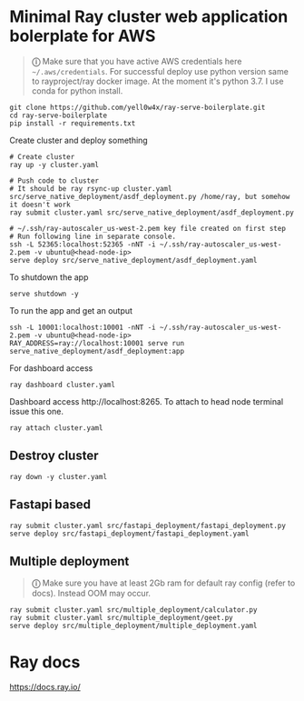 # Minimal Ray cluster web application bolerplate for AWS

> **&#9432;** Make sure that you have active AWS credentials here `~/.aws/credentials`.
> For successful deploy use python version same to rayproject/ray docker image. At the moment it's python 3.7.
> I use conda for python install.

    git clone https://github.com/yell0w4x/ray-serve-boilerplate.git
    cd ray-serve-boilerplate
    pip install -r requirements.txt

Create cluster and deploy something

    # Create cluster
    ray up -y cluster.yaml
    
    # Push code to cluster 
    # It should be ray rsync-up cluster.yaml src/serve_native_deployment/asdf_deployment.py /home/ray, but somehow it doesn't work
    ray submit cluster.yaml src/serve_native_deployment/asdf_deployment.py

    # ~/.ssh/ray-autoscaler_us-west-2.pem key file created on first step
    # Run following line in separate console.
    ssh -L 52365:localhost:52365 -nNT -i ~/.ssh/ray-autoscaler_us-west-2.pem -v ubuntu@<head-node-ip>
    serve deploy src/serve_native_deployment/asdf_deployment.yaml

To shutdown the app

    serve shutdown -y

To run the app and get an output

    ssh -L 10001:localhost:10001 -nNT -i ~/.ssh/ray-autoscaler_us-west-2.pem -v ubuntu@<head-node-ip>
    RAY_ADDRESS=ray://localhost:10001 serve run serve_native_deployment/asdf_deployment:app

For dashboard access

    ray dashboard cluster.yaml

Dashboard access http://localhost:8265. To attach to head node terminal issue this one.

    ray attach cluster.yaml

## Destroy cluster

    ray down -y cluster.yaml

## Fastapi based

    ray submit cluster.yaml src/fastapi_deployment/fastapi_deployment.py
    serve deploy src/fastapi_deployment/fastapi_deployment.yaml

## Multiple deployment

> **&#9432;** Make sure you have at least 2Gb ram for default ray config (refer to docs). 
> Instead OOM may occur.

    ray submit cluster.yaml src/multiple_deployment/calculator.py
    ray submit cluster.yaml src/multiple_deployment/geet.py
    serve deploy src/multiple_deployment/multiple_deployment.yaml

# Ray docs

https://docs.ray.io/
